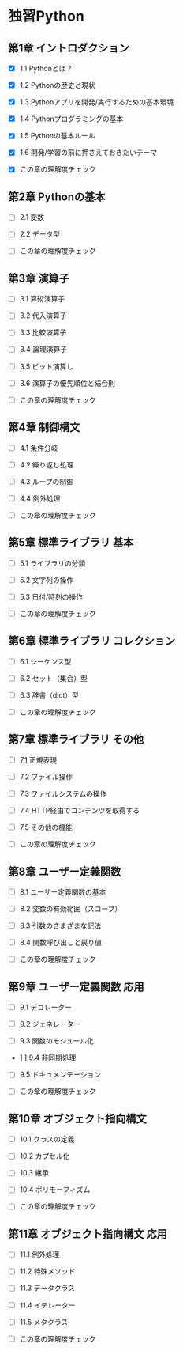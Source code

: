 # 独習Python

## 第1章 イントロダクション

- [x] 1.1 Pythonとは？

- [x] 1.2 Pythonの歴史と現状

- [x] 1.3 Pythonアプリを開発/実行するための基本環境

- [x] 1.4 Pythonプログラミングの基本

- [x] 1.5 Pythonの基本ルール

- [x] 1.6 開発/学習の前に押さえておきたいテーマ

- [x] この章の理解度チェック

## 第2章 Pythonの基本

- [ ] 2.1 変数

- [ ] 2.2 データ型

- [ ] この章の理解度チェック

## 第3章 演算子

- [ ] 3.1 算術演算子

- [ ] 3.2 代入演算子

- [ ] 3.3 比較演算子

- [ ] 3.4 論理演算子

- [ ] 3.5 ビット演算し

- [ ] 3.6 演算子の優先順位と結合則

- [ ] この章の理解度チェック

## 第4章 制御構文

- [ ] 4.1 条件分岐

- [ ] 4.2 繰り返し処理

- [ ] 4.3 ループの制御

- [ ] 4.4 例外処理

- [ ] この章の理解度チェック

## 第5章 標準ライブラリ 基本

- [ ] 5.1 ライブラリの分類

- [ ] 5.2 文字列の操作

- [ ] 5.3 日付/時刻の操作

- [ ] この章の理解度チェック

## 第6章 標準ライブラリ コレクション

- [ ] 6.1 シーケンス型

- [ ] 6.2 セット（集合）型

- [ ] 6.3 辞書（dict）型

- [ ] この章の理解度チェック

## 第7章 標準ライブラリ その他

- [ ] 7.1 正規表現

- [ ] 7.2 ファイル操作

- [ ] 7.3 ファイルシステムの操作

- [ ] 7.4 HTTP経由でコンテンツを取得する

- [ ] 7.5 その他の機能

- [ ] この章の理解度チェック

## 第8章 ユーザー定義関数

- [ ] 8.1 ユーザー定義関数の基本

- [ ] 8.2 変数の有効範囲（スコープ）

- [ ] 8.3 引数のさまざまな記法

- [ ] 8.4 関数呼び出しと戻り値

- [ ] この章の理解度チェック

## 第9章 ユーザー定義関数 応用

- [ ] 9.1 デコレーター

- [ ] 9.2 ジェネレーター

- [ ] 9.3 関数のモジュール化

- ] ] 9.4 非同期処理

- [ ] 9.5 ドキュメンテーション

- [ ] この章の理解度チェック

## 第10章 オブジェクト指向構文

- [ ] 10.1 クラスの定義

- [ ] 10.2 カプセル化

- [ ] 10.3 継承

- [ ] 10.4 ポリモーフィズム

- [ ] この章の理解度チェック

## 第11章 オブジェクト指向構文 応用

- [ ] 11.1 例外処理

- [ ] 11.2 特殊メソッド

- [ ] 11.3 データクラス

- [ ] 11.4 イテレーター

- [ ] 11.5 メタクラス

- [ ] この章の理解度チェック
